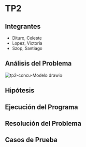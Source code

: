 # **TP2**
## **Integrantes**
- Dituro, Celeste
- Lopez, Victoria
- Szop, Santiago

## **Análisis del Problema**
![tp2-concu-Modelo drawio](https://github.com/concurrentes-fiuba/2023-1c-tp2-concu-csv/assets/67125933/20ff3f0a-ffe9-40e2-bd61-6a1b97858a24)

## **Hipótesis**

## **Ejecución del Programa**

## **Resolución del Problema**

## **Casos de Prueba**

